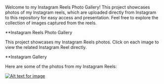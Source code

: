Welcome to my Instagram Reels Photo Gallery! This project showcases photos of my Instagram reels, which are uploaded directly from Instagram to this repository for easy access and presentation. Feel free to explore the collection of images captured from the reels.

**Instagram Reels Photo Gallery

This project showcases my Instagram Reels photos. Click on each image to view the related Instagram Reel directly.

**Instagram Gallery

Here are some of the photos from my Instagram Reels:

[![Alt text for image](path_to_image)]([https://github.com/Sujith-Nihar/travel_videos/blob/main/Screenshot%202025-02-07%20at%203.29.22%E2%80%AFPM.png](https://www.instagram.com/reel/C8PZF-Svp0i/?utm_source=ig_web_copy_link&igsh=MzRlODBiNWFlZA==))

